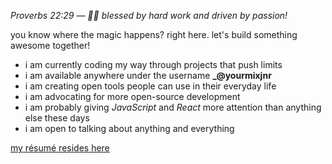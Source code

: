 _Proverbs 22:29 — 🧑‍💻 blessed by hard work and driven by passion!_

you know where the magic happens? right here. let's build something awesome together!

- i am currently coding my way through projects that push limits
- i am available anywhere under the username **\_@yourmixjnr**
- i am creating open tools people can use in their everyday life
- i am advocating for more open-source development
- i am probably giving _JavaScript_ and _React_ more attention than anything else these days
- i am open to talking about anything and everything

[my résumé resides here](https://yourmixjnr.vercel.app/assets/resume/michael_victor_latest.pdf)
